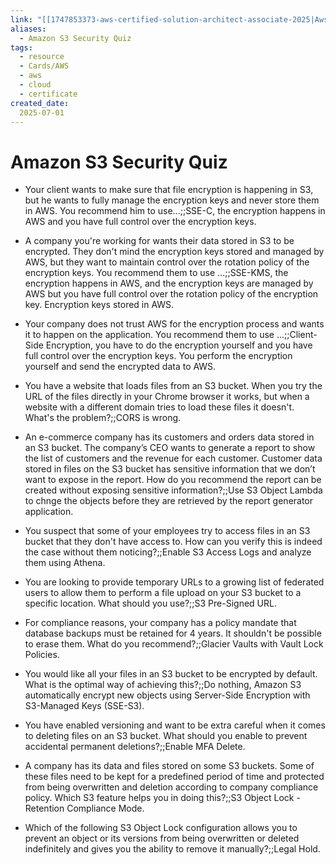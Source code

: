 ```yaml
---
link: "[[1747853373-aws-certified-solution-architect-associate-2025|Aws Certified Solution Architect Associate 2025]]"
aliases: 
  - Amazon S3 Security Quiz
tags:
  - resource
  - Cards/AWS
  - aws
  - cloud
  - certificate
created_date:
  2025-07-01
---
```

# Amazon S3 Security Quiz
- Your client wants to make sure that file encryption is happening in S3, but he wants to fully manage the encryption keys and never store them in AWS. You recommend him to use...;;SSE-C, the encryption happens in AWS and you have full control over the encryption keys.
<!--SR:!2025-07-25,9,230-->
- A company you're working for wants their data stored in S3 to be encrypted. They don't mind the encryption keys stored and managed by AWS, but they want to maintain control over the rotation policy of the encryption keys. You recommend them to use ...;;SSE-KMS, the encryption happens in AWS, and the encryption keys are managed by AWS but you have full control over the rotation policy of the encryption key. Encryption keys stored in AWS.
<!--SR:!2025-08-12,27,290-->
- Your company does not trust AWS for the encryption process and wants it to happen on the application. You recommend them to use ...;;Client-Side Encryption, you have to do the encryption yourself and you have full control over the encryption keys. You perform the encryption yourself and send the encrypted data to AWS.
<!--SR:!2025-08-03,18,270-->
- You have a website that loads files from an S3 bucket. When you try the URL of the files directly in your Chrome browser it works, but when a website with a different domain tries to load these files it doesn't. What's the problem?;;CORS is wrong.
<!--SR:!2025-07-23,16,290-->
- An e-commerce company has its customers and orders data stored in an S3 bucket. The company’s CEO wants to generate a report to show the list of customers and the revenue for each customer. Customer data stored in files on the S3 bucket has sensitive information that we don’t want to expose in the report. How do you recommend the report can be created without exposing sensitive information?;;Use S3 Object Lambda to chnge the objects before they are retrieved by the report generator application.
<!--SR:!2025-07-26,11,270-->
- You suspect that some of your employees try to access files in an S3 bucket that they don't have access to. How can you verify this is indeed the case without them noticing?;;Enable S3 Access Logs and analyze them using Athena.
<!--SR:!2025-07-21,14,290-->
- You are looking to provide temporary URLs to a growing list of federated users to allow them to perform a file upload on your S3 bucket to a specific location. What should you use?;;S3 Pre-Signed URL.
<!--SR:!2025-07-19,12,270-->
- For compliance reasons, your company has a policy mandate that database backups must be retained for 4 years. It shouldn't be possible to erase them. What do you recommend?;;Glacier Vaults with Vault Lock Policies.
<!--SR:!2025-07-20,4,190-->
- You would like all your files in an S3 bucket to be encrypted by default. What is the optimal way of achieving this?;;Do nothing, Amazon S3 automatically encrypt new objects using Server-Side Encryption with S3-Managed Keys (SSE-S3).
<!--SR:!2025-07-20,10,250-->
- You have enabled versioning and want to be extra careful when it comes to deleting files on an S3 bucket. What should you enable to prevent accidental permanent deletions?;;Enable MFA Delete.
<!--SR:!2025-07-22,15,290-->
- A company has its data and files stored on some S3 buckets. Some of these files need to be kept for a predefined period of time and protected from being overwritten and deletion according to company compliance policy. Which S3 feature helps you in doing this?;;S3 Object Lock - Retention Compliance Mode.
<!--SR:!2025-07-17,2,190-->
- Which of the following S3 Object Lock configuration allows you to prevent an object or its versions from being overwritten or deleted indefinitely and gives you the ability to remove it manually?;;Legal Hold.
<!--SR:!2025-07-22,15,290-->




